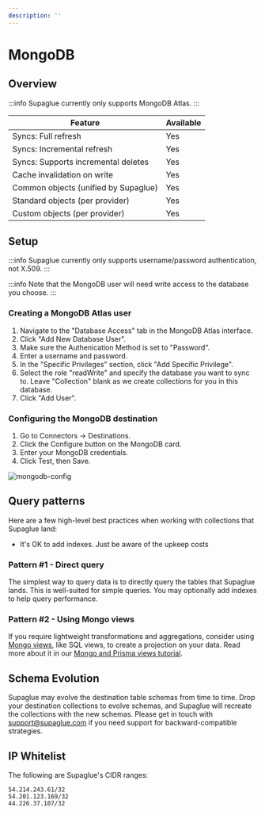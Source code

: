 ```yaml
---
description: ''
---
```


# MongoDB

## Overview

:::info
Supaglue currently only supports MongoDB Atlas.
:::

| Feature                              | Available |
| ------------------------------------ | --------- |
| Syncs: Full refresh                  | Yes       |
| Syncs: Incremental refresh           | Yes       |
| Syncs: Supports incremental deletes  | Yes       |
| Cache invalidation on write          | Yes       |
| Common objects (unified by Supaglue) | Yes       |
| Standard objects (per provider)      | Yes       |
| Custom objects (per provider)        | Yes       |

## Setup

:::info
Supaglue currently only supports username/password authentication, not X.509.
:::

:::info
Note that the MongoDB user will need write access to the database you choose.
:::

### Creating a MongoDB Atlas user

1. Navigate to the "Database Access" tab in the MongoDB Atlas interface.
1. Click "Add New Database User".
1. Make sure the Authenication Method is set to "Password".
1. Enter a username and password.
1. In the "Specific Privileges" section, click "Add Specific Privilege".
1. Select the role "readWrite" and specify the database you want to sync to. Leave "Collection" blank as we create collections for you in this database.
1. Click "Add User".

### Configuring the MongoDB destination

1. Go to Connectors -> Destinations.
1. Click the Configure button on the MongoDB card.
1. Enter your MongoDB credentials.
1. Click Test, then Save.

![mongodb-config](/img/mongodb_form.png)

## Query patterns

Here are a few high-level best practices when working with collections that Supaglue land:

- It's OK to add indexes. Just be aware of the upkeep costs

### Pattern #1 - Direct query

The simplest way to query data is to directly query the tables that Supaglue lands. This is well-suited for simple queries. You may optionally add indexes to help query performance.

### Pattern #2 - Using Mongo views

If you require lightweight transformations and aggregations, consider using [Mongo views](https://www.mongodb.com/docs/v5.0/core/views/), like SQL views, to create a projection on your data. Read more about it in our [Mongo and Prisma views tutorial](../tutorials/mongo-view-prisma-view).

## Schema Evolution

Supaglue may evolve the destination table schemas from time to time. Drop your destination collections to evolve schemas, and Supaglue will recreate the collections with the new schemas. Please get in touch with [support@supaglue.com](mailto:support@supaglue.com) if you need support for backward-compatible strategies.

## IP Whitelist

The following are Supaglue's CIDR ranges:

```
54.214.243.61/32
54.201.123.169/32
44.226.37.107/32
```
